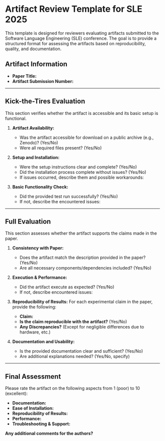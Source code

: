 # Artifact Review Template for SLE 2025

This template is designed for reviewers evaluating artifacts submitted to the Software Language Engineering (SLE) conference. The goal is to provide a structured format for assessing the artifacts based on reproducibility, quality, and documentation.

## Artifact Information
- **Paper Title:**
- **Artifact Submission Number:**
---

## Kick-the-Tires Evaluation
This section verifies whether the artifact is accessible and its basic setup is functional.

1. **Artifact Availability:**
   - Was the artifact accessible for download on a public archive (e.g., Zenodo)? (Yes/No)
   - Were all required files present? (Yes/No)

2. **Setup and Installation:**
   - Were the setup instructions clear and complete? (Yes/No)
   - Did the installation process complete without issues? (Yes/No)
   - If issues occurred, describe them and possible workarounds:

3. **Basic Functionality Check:**
   - Did the provided test run successfully? (Yes/No)
   - If not, describe the encountered issues:

---

## Full Evaluation
This section assesses whether the artifact supports the claims made in the paper.

1. **Consistency with Paper:**
   - Does the artifact match the description provided in the paper? (Yes/No)
   - Are all necessary components/dependencies included? (Yes/No)

2. **Execution & Performance:**
   - Did the artifact execute as expected? (Yes/No)
   - If not, describe encountered issues:

3. **Reproducibility of Results:**
For each experimental claim in the paper, provide the following:
   - **Claim:**
   - **Is the claim reproducible with the artifact?** (Yes/No)
   - **Any Discrepancies?** (Except for negligible differences due to hardware, etc.)

4. **Documentation and Usability:**
   - Is the provided documentation clear and sufficient? (Yes/No)
   - Are additional explanations needed? (Yes/No, specify)

---

## Final Assessment
Please rate the artifact on the following aspects from 1 (poor) to 10 (excellent):

- **Documentation:**
- **Ease of Installation:**
- **Reproducibility of Results:**
- **Performance:**
- **Troubleshooting & Support:**

**Any additional comments for the authors?**